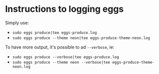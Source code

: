 # Instructions to logging eggs
Simply use:

* `sudo eggs produce|tee eggs-produce.log`
* `sudo eggs produce --theme neon|tee eggs-produce-theme-neon.log`

To have more output, it's possible to ad `--verbose`, ie:

* `sudo eggs produce --verbose|tee eggs-produce.log`
* `sudo eggs produce --theme neon --verbose|tee eggs-produce-theme-neon.log`
